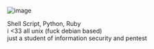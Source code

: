 ![image](http://libertyinfinity.com/wp-content/uploads//2019/07/tumblr_pf3r8k8Pwy1v1076z_500.gif)

Shell Script, Python, Ruby<br>
i <33 all unix (fuck debian based)<br>
just a student of information security and pentest<br>

